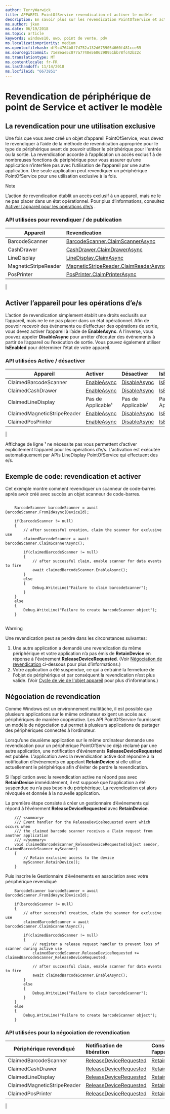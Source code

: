 ```yaml
---
author: TerryWarwick
title: APPAREIL PointOfService revendication et activer le modèle
description: En savoir plus sur les revendication PointOfService et activer le modèle
ms.author: jken
ms.date: 06/19/2018
ms.topic: article
keywords: windows10, uwp, point de vente, pdv
ms.localizationpriority: medium
ms.openlocfilehash: df9c4764b8f7d752a132d6759054660f481cce55
ms.sourcegitcommit: 71e8eae5c077a7740e5606298951bb78fc42b22c
ms.translationtype: MT
ms.contentlocale: fr-FR
ms.lasthandoff: 11/14/2018
ms.locfileid: "6673851"
---
```

# <a name="point-of-service-device-claim-and-enable-model"></a>Revendication de périphérique de point de Service et activer le modèle

## <a name="claiming-for-exclusive-use"></a>La revendication pour une utilisation exclusive

Une fois que vous avez créé un objet d’appareil PointOfService, vous devez le revendiquer à l’aide de la méthode de revendication appropriée pour le type de périphérique avant de pouvoir utiliser le périphérique pour l'entrée ou la sortie.  La revendication accorde à l’application un accès exclusif à de nombreuses fonctions du périphérique pour vous assurer qu’une application n’interfère pas avec l’utilisation de l’appareil par une autre application.  Une seule application peut revendiquer un périphérique PointOfService pour une utilisation exclusive à la fois. 

> [!Note]
> L’action de revendication établit un accès exclusif à un appareil, mais ne le ne pas placer dans un état opérationnel.  Pour plus d’informations, consultez [Activer l’appareil pour les opérations d’e/s](#Enable-device-for-I/O-operations) .

### <a name="apis-used-to-claim--release"></a>API utilisées pour revendiquer / de publication

|Appareil|Revendication | Release | 
|-|:-|:-|
|BarcodeScanner | [BarcodeScanner.ClaimScannerAsync](https://docs.microsoft.com/uwp/api/windows.devices.pointofservice.barcodescanner.claimscannerasync) | [ClaimedBarcodeScanner.Close](https://docs.microsoft.com/uwp/api/windows.devices.pointofservice.claimedbarcodescanner.close) |
|CashDrawer | [CashDrawer.ClaimDrawerAsync](https://docs.microsoft.com/uwp/api/windows.devices.pointofservice.cashdrawer.claimdrawerasync) | [ClaimedCashDrawer.Close](https://docs.microsoft.com/uwp/api/windows.devices.pointofservice.claimedcashdrawer.close) | 
|LineDisplay | [LineDisplay.ClaimAsync](https://docs.microsoft.com/uwp/api/windows.devices.pointofservice.linedisplay.claimasync) |  [ClaimedineDisplay.Close](https://docs.microsoft.com/uwp/api/windows.devices.pointofservice.claimedlinedisplay.close) | 
|MagneticStripeReader | [MagneticStripeReader.ClaimReaderAsync](https://docs.microsoft.com/uwp/api/windows.devices.pointofservice.magneticstripereader.claimreaderasync) |  [ClaimedMagneticStripeReader.Close](https://docs.microsoft.com/uwp/api/windows.devices.pointofservice.claimedmagneticstripereader.close) | 
|PosPrinter | [PosPrinter.ClaimPrinterAsync](https://docs.microsoft.com/uwp/api/windows.devices.pointofservice.posprinter.claimprinterasync) |  [ClaimedPosPrinter.Close](https://docs.microsoft.com/uwp/api/windows.devices.pointofservice.claimedposprinter.close) | 
 | 

## <a name="enable-device-for-io-operations"></a>Activer l’appareil pour les opérations d’e/s

L’action de revendication simplement établit une droits exclusifs sur l’appareil, mais ne le ne pas placer dans un état opérationnel.  Afin de pouvoir recevoir des événements ou d’effectuer des opérations de sortie, vous devez activer l’appareil à l’aide de **EnableAsync**.  À l’inverse, vous pouvez appeler **DisableAsync** pour arrêter d’écouter des événements à partir de l’appareil ou l’exécution de sortie.  Vous pouvez également utiliser **IsEnabled** pour déterminer l’état de votre appareil.

### <a name="apis-used-enable--disable"></a>API utilisées Active / désactiver

| Appareil | Activer | Désactiver | IsEnabled? |
|-|:-|:-|:-|
|ClaimedBarcodeScanner | [EnableAsync](https://docs.microsoft.com/uwp/api/windows.devices.pointofservice.claimedbarcodescanner.enableasync) | [DisableAsync](https://docs.microsoft.com/uwp/api/windows.devices.pointofservice.claimedbarcodescanner.disableasync) | [IsEnabled](https://docs.microsoft.com/uwp/api/windows.devices.pointofservice.claimedbarcodescanner.isenabled) | 
|ClaimedCashDrawer | [EnableAsync](https://docs.microsoft.com/uwp/api/windows.devices.pointofservice.claimedcashdrawer.enableasync) | [DisableAsync](https://docs.microsoft.com/uwp/api/windows.devices.pointofservice.claimedcashdrawer.disableasync) | [IsEnabled](https://docs.microsoft.com/uwp/api/windows.devices.pointofservice.claimedcashdrawer.isenabled) |
|ClaimedLineDisplay | Pas de Applicable¹ | Pas de Applicable¹ | Pas de Applicable¹ | 
|ClaimedMagneticStripeReader | [EnableAsync](https://docs.microsoft.com/uwp/api/windows.devices.pointofservice.claimedmagneticstripereader.enableasync) | [DisableAsync](https://docs.microsoft.com/uwp/api/windows.devices.pointofservice.claimedmagneticstripereader.disableasync) | [IsEnabled](https://docs.microsoft.com/uwp/api/windows.devices.pointofservice.claimedmagneticstripereader.isenabled) |  
|ClaimedPosPrinter | [EnableAsync](https://docs.microsoft.com/uwp/api/windows.devices.pointofservice.claimedposprinter.enableasync) | [DisableAsync](https://docs.microsoft.com/uwp/api/windows.devices.pointofservice.claimedposprinter.disableasyc) | [IsEnabled](https://docs.microsoft.com/uwp/api/windows.devices.pointofservice.claimedposprinter.isenabled) |
|

Affichage de ligne ¹ ne nécessite pas vous permettent d’activer explicitement l’appareil pour les opérations d’e/s.  L’activation est exécutée automatiquement par APIs LineDisplay PointOfService qui effectuent des e/s.

## <a name="code-sample-claim-and-enable"></a>Exemple de code: revendication et activer

Cet exemple montre comment revendiquer un scanneur de code-barres après avoir créé avec succès un objet scanneur de code-barres.

```Csharp

    BarcodeScanner barcodeScanner = await BarcodeScanner.FromIdAsync(DeviceId);

    if(barcodeScanner != null)
    {
        // after successful creation, claim the scanner for exclusive use 
        claimedBarcodeScanner = await barcodeScanner.ClaimScannerAsync();

        if(claimedBarcodeScanner != null)
        {
            // after successful claim, enable scanner for data events to fire
            await claimedBarcodeScanner.EnableAsync();
        }
        else
        {
            Debug.WriteLine("Failure to claim barcodeScanner");
        }
    }
    else
    {
        Debug.WriteLine("Failure to create barcodeScanner object");
    }
    
```

> [!Warning]
> Une revendication peut se perdre dans les circonstances suivantes:
> 1. Une autre application a demandé une revendication du même périphérique et votre application n’a pas émis de **RetainDevice** en réponse à l'événement **ReleaseDeviceRequested**.  (Voir [Négociation de revendication](#Claim-negotiation) ci-dessous pour plus d’informations.)
> 2. Votre application a été suspendue, ce qui a entraîné la fermeture de l'objet de périphérique et par conséquent la revendication n’est plus valide. (Voir [Cycle de vie de l'objet appareil](pos-basics-deviceobject.md#device-object-lifecycle) pour plus d’informations.)


## <a name="claim-negotiation"></a>Négociation de revendication

Comme Windows est un environnement multitâche, il est possible que plusieurs applications sur le même ordinateur exigent un accès aux périphériques de manière coopérative.  Les API PointOfService fournissent un modèle de négociation qui permet à plusieurs applications de partager des périphériques connectés à l’ordinateur.

Lorsqu’une deuxième application sur le même ordinateur demande une revendication pour un périphérique PointOfService déjà réclamé par une autre application, une notification d’événements **ReleaseDeviceRequested** est publiée. L’application avec la revendication active doit répondre à la notification d’événements en appelant **RetainDevice** si elle utilise actuellement le périphérique afin d'éviter de perdre la revendication. 

Si l’application avec la revendication active ne répond pas avec **RetainDevice** immédiatement, il est supposé que l’application a été suspendue ou n’a pas besoin du périphérique. La revendication est alors révoquée et donnée à la nouvelle application. 

La première étape consiste à créer un gestionnaire d’événements qui répond à l’événement **ReleaseDeviceRequested** avec **RetainDevice**.  

```Csharp
    /// <summary>
    /// Event handler for the ReleaseDeviceRequested event which occurs when 
    /// the claimed barcode scanner receives a Claim request from another application
    /// </summary>
    void claimedBarcodeScanner_ReleaseDeviceRequested(object sender, ClaimedBarcodeScanner myScanner)
    {
        // Retain exclusive access to the device
        myScanner.RetainDevice();
    }
```

Puis inscrire le Gestionnaire d’événements en association avec votre périphérique revendiqué

```Csharp
    BarcodeScanner barcodeScanner = await BarcodeScanner.FromIdAsync(DeviceId);

    if(barcodeScanner != null)
    {
        // after successful creation, claim the scanner for exclusive use 
        claimedBarcodeScanner = await barcodeScanner.ClaimScannerAsync();

        if(claimedBarcodeScanner != null)
        {
            // register a release request handler to prevent loss of scanner during active use
            claimedBarcodeScanner.ReleaseDeviceRequested += claimedBarcodeScanner_ReleaseDeviceRequested;

            // after successful claim, enable scanner for data events to fire
            await claimedBarcodeScanner.EnableAsync();          
        }
        else
        {
            Debug.WriteLine("Failure to claim barcodeScanner");
        }
    }
    else
    {
        Debug.WriteLine("Failure to create barcodeScanner object");
    }
```



### <a name="apis-used-for-claim-negotiation"></a>API utilisées pour la négociation de revendication

|Périphérique revendiqué|Notification de libération| Conserver l’appareil |
|-|:-|:-|
|ClaimedBarcodeScanner | [ReleaseDeviceRequested](https://docs.microsoft.com/uwp/api/windows.devices.pointofservice.claimedbarcodescanner.releasedevicerequested) | [RetainDevice](https://docs.microsoft.com/uwp/api/windows.devices.pointofservice.claimedbarcodescanner.retaindevice)
|ClaimedCashDrawer | [ReleaseDeviceRequested](https://docs.microsoft.com/uwp/api/windows.devices.pointofservice.claimedcashdrawer.releasedevicerequested) | [RetainDevice](https://docs.microsoft.com/uwp/api/windows.devices.pointofservice.claimedcashdrawer.retaindevice)
|ClaimedLineDisplay | [ReleaseDeviceRequested](https://docs.microsoft.com/uwp/api/windows.devices.pointofservice.claimedlinedisplay.releasedevicerequested) | [RetainDevice](https://docs.microsoft.com/uwp/api/windows.devices.pointofservice.claimedlinedisplay.retaindevice)
|ClaimedMagneticStripeReader | [ReleaseDeviceRequested](https://docs.microsoft.com/uwp/api/windows.devices.pointofservice.claimedmagneticstripereader.releasedevicerequested) | [RetainDevice](https://docs.microsoft.com/uwp/api/windows.devices.pointofservice.claimedlinedisplay.retaindevice)
|ClaimedPosPrinter | [ReleaseDeviceRequested](https://docs.microsoft.com/uwp/api/windows.devices.pointofservice.claimedposprinter.releasedevicerequested) | [RetainDevice](https://docs.microsoft.com/uwp/api/windows.devices.pointofservice.claimedposprinter.retaindevice)
|
